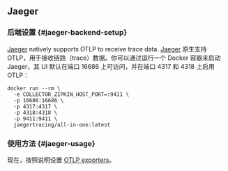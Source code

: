 ## Jaeger

### 后端设置 {#jaeger-backend-setup}

[Jaeger](https://www.jaegertracing.io/) natively supports OTLP to receive trace
data. [Jaeger](https://www.jaegertracing.io/) 原生支持 OTLP，用于接收链路（trace）数据。你可以通过运行一个 Docker 容器来启动 Jaeger，其 UI 默认在端口 16686 上可访问，并在端口 4317 和 4318 上启用 OTLP：

```shell
docker run --rm \
  -e COLLECTOR_ZIPKIN_HOST_PORT=:9411 \
  -p 16686:16686 \
  -p 4317:4317 \
  -p 4318:4318 \
  -p 9411:9411 \
  jaegertracing/all-in-one:latest
```

### 使用方法 {#jaeger-usage}

现在，按照说明设置 [OTLP exporters](#otlp-dependencies)。
